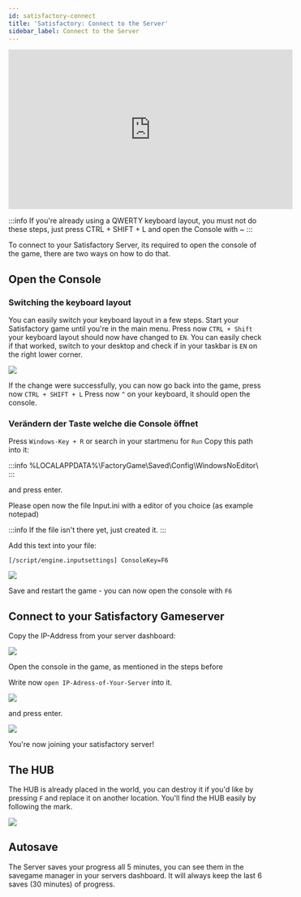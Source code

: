 ```yaml
---
id: satisfactory-connect
title: 'Satisfactory: Connect to the Server'
sidebar_label: Connect to the Server
---
```


<iframe width="560" height="315" src="https://www.youtube.com/embed/EC4FXT5Mwb8" title="YouTube video player" frameborder="0" allow="accelerometer; autoplay; clipboard-write; encrypted-media; gyroscope; picture-in-picture" allowfullscreen></iframe>

:::info
If you're already using a QWERTY keyboard layout, you must not do these steps, just press CTRL + SHIFT + L and open the Console with ~
:::

To connect to your Satisfactory Server, its required to open the console of the game, there are two ways on how to do that.

## Open the Console

### Switching the keyboard layout
You can easily switch your keyboard layout in a few steps.
Start your Satisfactory game until you're in the main menu.
Press now `CTRL + Shift` your keyboard layout should now have changed to `EN`.
You can easily check if that worked, switch to your desktop and check if in your taskbar is `EN` on the right lower corner.

![](https://screensaver01.zap-hosting.com/index.php/s/bq9baKmtrA34LXx/preview)

If the change were successfully, you can now go back into the game, press now `CTRL + SHIFT + L`
Press now `^` on your keyboard, it should open the console.

### Verändern der Taste welche die Console öffnet
Press `Windows-Key + R` or search in your startmenu for `Run`
Copy this path into it:

:::info
%LOCALAPPDATA%\FactoryGame\Saved\Config\WindowsNoEditor\ 
:::

and press enter.

Please open now the file Input.ini with a editor of you choice (as example notepad)

:::info
If the file isn't there yet, just created it.
:::

Add this text into your file:

`[/script/engine.inputsettings]
ConsoleKey=F6`

![](https://screensaver01.zap-hosting.com/index.php/s/MkcZMMpmzZHaYcy/preview)

Save and restart the game - you can now open the console with `F6`

## Connect to your Satisfactory Gameserver
Copy the IP-Address from your server dashboard:

![](https://screensaver01.zap-hosting.com/index.php/s/7KJPTHTx4NJ8B3M/preview)

Open the console in the game, as mentioned in the steps before

Write now `open IP-Adress-of-Your-Server` into it.

![](https://screensaver01.zap-hosting.com/index.php/s/8dY8WTsS9ewQSGJ/preview)

and press enter.

![](https://screensaver01.zap-hosting.com/index.php/s/4isZiiDJrDwC7wE/preview)

You're now joining your satisfactory server!

## The HUB
The HUB is already placed in the world, you can destroy it if you'd like by pressing `F` and replace it on another location.
You'll find the HUB easily by following the mark.

![](https://screensaver01.zap-hosting.com/index.php/s/EfmqDj78SiTeNtf/preview)

## Autosave
The Server saves your progress all 5 minutes, you can see them in the savegame manager in your servers dashboard.
It will always keep the last 6 saves (30 minutes) of progress.
